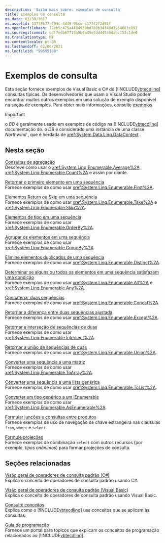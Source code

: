 ```yaml
---
description: 'Saiba mais sobre: exemplos de consulta'
title: Exemplos de consulta
ms.date: 03/30/2017
ms.assetid: 137f8677-494c-4d49-95ce-c17742f2d01f
ms.openlocfilehash: 77eb5c475a4f84930bd760b34f48d3954083c892
ms.sourcegitcommit: ddf7edb67715a5b9a45e3dd44536dabc153c1de0
ms.translationtype: MT
ms.contentlocale: pt-BR
ms.lasthandoff: 02/06/2021
ms.locfileid: "99695188"
---
```

# <a name="query-examples"></a>Exemplos de consulta

Esta seção fornece exemplos de Visual Basic e C# de [!INCLUDE[vbtecdlinq](../../../../../../includes/vbtecdlinq-md.md)] consultas típicas. Os desenvolvedores que usam o Visual Studio podem encontrar muitos outros exemplos em uma solução de exemplo disponível na seção de exemplos. Para obter mais informações, consulte [exemplos](samples.md).  
  
> [!IMPORTANT]
> o *BD* é geralmente usado em exemplos de código na [!INCLUDE[vbtecdlinq](../../../../../../includes/vbtecdlinq-md.md)] documentação do. o *DB* é considerado uma instância de uma classe *Northwind* , que é herdada de <xref:System.Data.Linq.DataContext> .  
  
## <a name="in-this-section"></a>Nesta seção  

 [Consultas de agregação](aggregate-queries.md)  
 Descreve como usar o <xref:System.Linq.Enumerable.Average%2A>, <xref:System.Linq.Enumerable.Count%2A> e assim por diante.  
  
 [Retornar o primeiro elemento em uma sequência](return-the-first-element-in-a-sequence.md)  
 Fornece exemplos de como usar <xref:System.Linq.Enumerable.First%2A>.  
  
 [Elementos Return ou Skip em uma sequência](return-or-skip-elements-in-a-sequence.md)  
 Fornece exemplos de como usar <xref:System.Linq.Enumerable.Take%2A> e <xref:System.Linq.Enumerable.Skip%2A>.  
  
 [Elementos de tipo em uma sequência](sort-elements-in-a-sequence.md)  
 Fornece exemplos de como usar <xref:System.Linq.Enumerable.OrderBy%2A>.  
  
 [Agrupar os elementos em uma sequência](group-elements-in-a-sequence.md)  
 Fornece exemplos de como usar <xref:System.Linq.Enumerable.GroupBy%2A>.  
  
 [Elimine elementos duplicados de uma sequência](eliminate-duplicate-elements-from-a-sequence.md)  
 Fornece exemplos de como usar <xref:System.Linq.Enumerable.Distinct%2A>.  
  
 [Determinar se alguns ou todos os elementos em uma sequência satisfazem uma condição](determine-if-any-or-all-elements-in-a-sequence-satisfy-a-condition.md)  
 Fornece exemplos de como usar <xref:System.Linq.Enumerable.All%2A> e <xref:System.Linq.Enumerable.Any%2A>.  
  
 [Concatenar duas sequências](concatenate-two-sequences.md)  
 Fornece exemplos de como usar <xref:System.Linq.Enumerable.Concat%2A>.  
  
 [Retornar a diferença entre duas sequências ajustada](return-the-set-difference-between-two-sequences.md)  
 Fornece exemplos de como usar <xref:System.Linq.Enumerable.Except%2A>.  
  
 [Retornar a interseção de sequências de duas](return-the-set-intersection-of-two-sequences.md)  
 Fornece exemplos de como usar <xref:System.Linq.Enumerable.Intersect%2A>.  
  
 [Retornar a união de sequências de duas](return-the-set-union-of-two-sequences.md)  
 Fornece exemplos de como usar <xref:System.Linq.Enumerable.Union%2A>.  
  
 [Converter uma sequência a uma matriz](convert-a-sequence-to-an-array.md)  
 Fornece exemplos de como usar <xref:System.Linq.Enumerable.ToArray%2A>.  
  
 [Converter uma sequência a uma lista genérica](convert-a-sequence-to-a-generic-list.md)  
 Fornece exemplos de como usar <xref:System.Linq.Enumerable.ToList%2A>.  
  
 [Converter um tipo genérico a um IEnumerable](convert-a-type-to-a-generic-ienumerable.md)  
 Fornece exemplos de como usar <xref:System.Linq.Enumerable.AsEnumerable%2A>.  
  
 [Formular junções e consultas entre produtos](formulate-joins-and-cross-product-queries.md)  
 Fornece exemplos de uso de navegação de chave estrangeira nas cláusulas `from`, `where` e `select`.  
  
 [Formule projeções](formulate-projections.md)  
 Fornece exemplos de combinação `select` com outros recursos (por exemplo, *tipos anônimos*) para formar projeções de consulta.  
  
## <a name="related-sections"></a>Seções relacionadas  

 [Visão geral de operadores de consulta padrão (C#)](../../../../../csharp/programming-guide/concepts/linq/standard-query-operators-overview.md)  
 Explica o conceito de operadores de consulta padrão usando C#.  
  
 [Visão geral de operadores de consulta padrão (Visual Basic)](../../../../../visual-basic/programming-guide/concepts/linq/standard-query-operators-overview.md)  
 Explica o conceito de operadores de consulta padrão usando Visual Basic.  
  
 [Consulte conceitos](query-concepts.md)  
 Explica como o [!INCLUDE[vbtecdlinq](../../../../../../includes/vbtecdlinq-md.md)] usa conceitos que se aplicam às consultas.  
  
 [Guia de programação](programming-guide.md)  
 Fornece um portal para tópicos que explicam os conceitos de programação relacionados ao [!INCLUDE[vbtecdlinq](../../../../../../includes/vbtecdlinq-md.md)].
